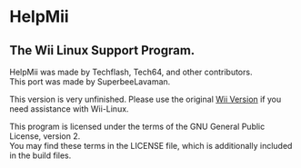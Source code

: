 # HelpMii
## The Wii Linux Support Program.
HelpMii was made by Techflash, Tech64, and other contributors.  
This port was made by SuperbeeLavaman.  

This version is very unfinished. Please use the original [Wii Version](https://github.com/Wii-Linux/Helpmii) if you need assistance with Wii-Linux.  
  
This program is licensed under the terms of the GNU General Public License, version 2.  
You may find these terms in the LICENSE file, which is additionally included in the build files.
